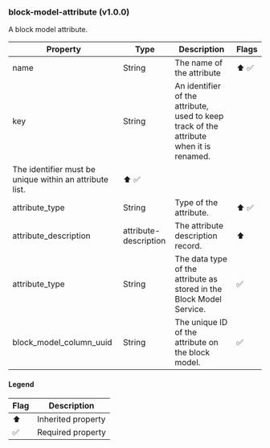 ### block-model-attribute (v1.0.0)
A block model attribute.

| Property | Type | Description | Flags |
|---|---|---|---|
| name | String | The name of the attribute | ⬆️ ✅ |
| key | String | An identifier of the attribute, used to keep track of the attribute when it is renamed.
The identifier must be unique within an attribute list. | ⬆️ ✅ |
| attribute_type | String | Type of the attribute. | ⬆️ ✅ |
| attribute_description | attribute-description | The attribute description record. | ⬆️ |
| attribute_type | String | The data type of the attribute as stored in the Block Model Service. | ✅ |
| block_model_column_uuid | String | The unique ID of the attribute on the block model. | ✅ |


#### Legend

| Flag | Description |
| --- | --- |
| ⬆️ | Inherited property |
| ✅ | Required property |

